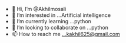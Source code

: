- 👋 Hi, I’m @Akhilmosali
- 👀 I’m interested in ...Artificial intelligence
- 🌱 I’m currently learning ...python
- 💞️ I’m looking to collaborate on ...python
- 📫 How to reach me ...kakhil625@gmail.com

<!---
Akhilmosali/Akhilmosali is a ✨ special ✨ repository because its `README.md` (this file) appears on your GitHub profile.
You can click the Preview link to take a look at your changes.
--->

